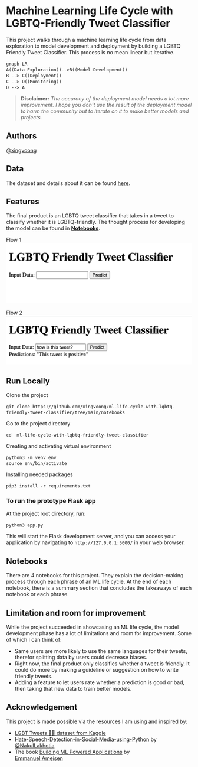 # Machine Learning Life Cycle with LGBTQ-Friendly Tweet Classifier

This project walks through a machine learning life cycle from data exploration to model development and deployment by building a LGBTQ Friendly Tweet Classifier. This process is no mean linear but iterative.

```mermaid
graph LR
A((Data Exploration))-->B((Model Development))
B --> C((Deployment))
C --> D((Monitoring))
D --> A
```

>**Disclaimer:** *The accuracy of the deployment model needs a lot more improvement. I hope you don't use the result of the deployment model to harm the community but to iterate on it to make better models and projects.*

## Authors

[@xingvoong](https://github.com/xingvoong)

## Data
The dataset and details about it can be found [here](https://www.kaggle.com/datasets/vencerlanz09/lgbt-tweets?resource=download).
## Features
The final product is an LGBTQ tweet classifier that takes in a tweet to classify whether it is LGBTQ-friendly. The thought process for developing the model can be found in **[Notebooks](https://github.com/xingvoong/ml-life-cycle-with-lqbtq-friendly-tweet-classifier/tree/main/notebooks)**. 

Flow 1
![enter image description here](https://github.com/xingvoong/ml-life-cycle-with-lqbtq-friendly-tweet-classifier/blob/main/image/image_1.png?raw=true)

Flow 2
![enter image description here](https://github.com/xingvoong/ml-life-cycle-with-lqbtq-friendly-tweet-classifier/blob/main/image/image_2.png?raw=true)
## Run Locally

Clone the project

    git clone https://github.com/xingvoong/ml-life-cycle-with-lqbtq-friendly-tweet-classifier/tree/main/notebooks

Go to the project directory

    cd  ml-life-cycle-with-lqbtq-friendly-tweet-classifier

Creating and activating virtual environment

```
python3 -m venv env
source env/bin/activate
```

Installing needed packages

    pip3 install -r requirements.txt
### To run the prototype Flask app
At the project root directory, run:

    python3 app.py

This will start the Flask development server, and you can access your application by navigating to `http://127.0.0.1:5000/` in your web browser.


## Notebooks

There are 4 notebooks for this project. They explain the decision-making process through each phrase of an ML life cycle. At the end of each notebook, there is a summary section that concludes the takeaways of each notebook or each phrase.

## Limitation and room for improvement

While the project succeeded in showcasing an ML life cycle, the model development phase has a lot of limitations and room for improvement. Some of which I can think of:

- Same users are more likely to use the same languages for their tweets, therefor splitting data by users could decrease biases.
- Right now, the final product only classifies whether a tweet is friendly. It could do more by making a guideline or suggestion on how to write friendly tweets.
- Adding a feature to let users rate whether a prediction is good or bad, then taking that new data to train better models.

## Acknowledgement
This project is made possible via the resources I am using and inspired by:
- [LGBT Tweets 🏳️‍🌈 dataset from Kaggle](https://www.kaggle.com/datasets/vencerlanz09/lgbt-tweets?resource=download) 
- [Hate-Speech-Detection-in-Social-Media-using-Python](https://github.com/NakulLakhotia/Hate-Speech-Detection-in-Social-Media-using-Python/tree/master) by [@NakulLakhotia](https://github.com/NakulLakhotia)
- The book [Building ML Powered Applications](http://bit.ly/mlpowered-oreilly) by   
[Emmanuel Ameisen](https://github.com/hundredblocks)
